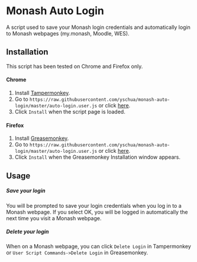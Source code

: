 # Monash Auto Login
A script used to save your Monash login credentials and automatically login to Monash webpages (my.monash, Moodle, WES).

## Installation

This script has been tested on Chrome and Firefox only.

#### Chrome

1. Install [Tampermonkey](https://chrome.google.com/webstore/detail/tampermonkey/dhdgffkkebhmkfjojejmpbldmpobfkfo?hl=en).
2. Go to `https://raw.githubusercontent.com/yschua/monash-auto-login/master/auto-login.user.js` or click [here](https://raw.githubusercontent.com/yschua/monash-auto-login/master/auto-login.user.js).
3. Click `Install` when the script page is loaded.

#### Firefox

1. Install [Greasemonkey](https://addons.mozilla.org/en-us/firefox/addon/greasemonkey/).
2. Go to `https://raw.githubusercontent.com/yschua/monash-auto-login/master/auto-login.user.js` or click [here](https://raw.githubusercontent.com/yschua/monash-auto-login/master/auto-login.user.js).
3. Click `Install` when the Greasemonkey Installation window appears.

## Usage

##### Save your login
You will be prompted to save your login credentials when you log in to a Monash webpage. If you select OK, you will be logged in automatically the next time you visit a Monash webpage.

##### Delete your login
When on a Monash webpage, you can click `Delete Login` in Tampermonkey or `User Script Commands->Delete Login` in Greasemonkey.
